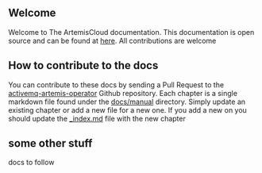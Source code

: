 
## Welcome

Welcome to The ArtemisCloud documentation. This documentation is open source and can be found at [here](https://github.com/artemiscloud/activemq-artemis-operator/tree/main/docs/manual). All contributions are welcome

## How to contribute to the docs

You can contribute to these docs by sending a Pull Request to the [activemq-artemis-operator](https://github.com/artemiscloud/activemq-artemis-operator) Github repository. 
Each chapter is a single markdown file found under the [docs/manual](https://github.com/artemiscloud/activemq-artemis-operator/tree/main/docs/manual) directory. 
Simply update an existing chapter or add a new file for a new one. If you add a new on you should update the [_index.md](https://github.com/artemiscloud/activemq-artemis-operator/blob/main/docs/manual/_index.md)
file with the new chapter 
## some other stuff

docs to follow